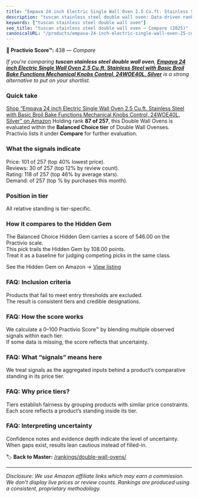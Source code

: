 ```yaml
---
title: "Empava 24 inch Electric Single Wall Oven 2.5 Cu.ft. Stainless Steel with Basic Broil Bake Functions Mechanical Knobs Control, 24WOE40L, Silver"
description: "tuscan stainless steel double wall oven: Data-driven ranking using the Practivio Score™. Positioned by quality, value, demand, findability, momentum."
keywords: ["tuscan stainless steel double wall oven"]
seo_title: "tuscan stainless steel double wall oven — Compare (2025)"
canonicalURL: "/products/empava-24-inch-electric-single-wall-oven-25-cuft-stainless-steel-with-basic-broil-bake-functions-mechanical-knobs-control-24woe40l-silver-B0CR13GS1Y/"
---
```


**🛒 Practivio Score™:** 438 — _Compare_


*If you're comparing **tuscan stainless steel double wall oven**, **[Empava 24 inch Electric Single Wall Oven 2.5 Cu.ft. Stainless Steel with Basic Broil Bake Functions Mechanical Knobs Control, 24WOE40L, Silver](https://www.amazon.com/dp/B0CR13GS1Y?tag=practivio-20)** is a strong alternative to put on your shortlist.*
### Quick take
[Shop “Empava 24 inch Electric Single Wall Oven 2.5 Cu.ft. Stainless Steel with Basic Broil Bake Functions Mechanical Knobs Control, 24WOE40L, Silver” on Amazon](https://www.amazon.com/dp/B0CR13GS1Y?tag=practivio-20)
Holding rank **87 of 257**, this Double Wall Ovens is evaluated within the **Balanced Choice tier** of Double Wall Ovenses.  
Practivio lists it under **Compare** for further evaluation.

### What the signals indicate
Price: 101 of 257 (top 40% lowest price).  
Reviews: 30 of 257 (top 12% by review count).  
Rating: 118 of 257 (top 46% by average stars).  
Demand:  of 257 (top % by purchases this month).

### Position in tier
All relative standing is tier-specific.

### How it compares to the Hidden Gem
The Balanced Choice Hidden Gem carries a score of 546.00 on the Practivio scale.  
This pick trails the Hidden Gem by 108.00 points.  
Treat it as a baseline for judging competing picks in the same class.  

See the Hidden Gem on Amazon → [View listing](https://www.amazon.com/dp/B09B7SB46R?tag=practivio-20)

### FAQ: Inclusion criteria
Products that fail to meet entry thresholds are excluded.  
The result is consistent tiers and credible designations.

### FAQ: How the score works
We calculate a 0–100 Practivio Score™ by blending multiple observed signals within each tier.  
If some data is missing, the score reflects that uncertainty.

### FAQ: What “signals” means here
We treat signals as the aggregated inputs behind a product’s comparative standing in its price tier.

### FAQ: Why price tiers?
Tiers establish fairness by grouping products with similar price constraints.  
Each score reflects a product’s standing inside its tier.

### FAQ: Interpreting uncertainty
Confidence notes and evidence depth indicate the level of uncertainty.  
When gaps exist, results lean cautious instead of filled-in.

<!-- Missing template for Compare/CompareWithinPriceClass -->


🏷️ **Back to Master:** [/rankings/double-wall-ovens/](/rankings/double-wall-ovens/)

---
_Disclosure: We use Amazon affiliate links which may earn a commission. We don’t display live prices or review counts. Rankings are produced using a consistent, proprietary methodology._
